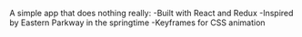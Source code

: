 A simple app that does nothing really:
-Built with React and Redux
-Inspired by Eastern Parkway in the springtime
-Keyframes for CSS animation
